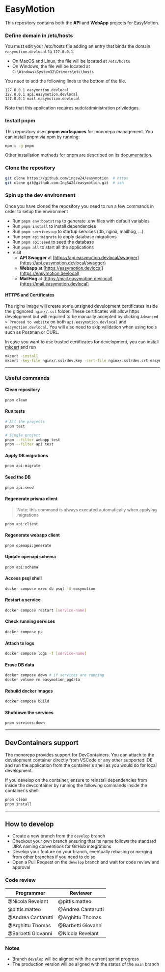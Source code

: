# EasyMotion

This repository contains both the **API** and **WebApp** projects for EasyMotion.

### Define domain in /etc/hosts

You must edit your /etc/hosts file adding an entry that binds the domain `easymotion.devlocal` to `127.0.0.1`.

- On MacOS and Linux, the file will be located at `/etc/hosts`
- On Windows, the file will be located at `C:\Windows\System32\Drivers\etc\hosts`

You need to add the following lines to the bottom of the file.

```
127.0.0.1 easymotion.devlocal
127.0.0.1 api.easymotion.devlocal
127.0.0.1 mail.easymotion.devlocal
```

Note that this application requires sudo/administration priviledges.

### Install pnpm

This repository uses **pnpm workspaces** for monorepo management. You can install pnpm via npm by running:

```bash
npm i -g pnpm
```

Other installation methods for pnpm are described on its [documentation](https://pnpm.io/installation).

### Clone the repository

```bash
git clone https://github.com/ingsw24/easymotion  # https
git clone git@github.com:IngSW24/easymotion.git  # ssh
```

### Spin up the dev environment

Once you have cloned the repository you need to run a few commands in order to setup the environment

- Run `pnpm env:bootstrap` to generate .env files with default variables
- Run `pnpm install` to install dependencies
- Run `pnpm services:up` to startup services (db, nginx, mailhog, ...)
- Run `pnpm api:migrate` to apply database migrations
- Run `pnpm api:seed` to seed the database
- Run `pnpm all` to start all the applications
- Visit
  - **API Swagger** at [https://api.easymotion.devlocal/swagger](https://api.easymotion.devlocal/swagger)
  - **Webapp** at [https://easymotion.devlocal](https://easymotion.devlocal)
  - **MailHog** at [https://mail.easymotion.devlocal](https://mail.easymotion.devlocal)

#### HTTPS and Certificates

The nginx image will create some unsigned development certificates inside the gitignored `nginx/.ssl` folder. These certificates will allow https development but will required to be manually accepted by clicking `Advanced > Proceed to website` on both `api.easymotion.devlocal` and `easymotion.devlocal`. You will also need to skip validation when using tools such as Postman or CURL.

In case you want to use trusted certificates for development, you can install [mkcert](https://github.com/FiloSottile/mkcert) and run

```bash
mkcert -install
mkcert -key-file nginx/.ssl/dev.key -cert-file nginx/.ssl/dev.crt easymotion.devlocal *.easymotion.devlocal
```

---

### Useful commands

#### Clean repository

```bash
pnpm clean
```

#### Run tests

```bash
# All the projects
pnpm test

# Single project
pnpm --filter webapp test
pnpm --filter api test
```

#### Apply DB migrations

```bash
pnpm api:migrate
```

#### Seed the DB

```bash
pnpm api:seed
```

#### Regenerate prisma client

> Note: this command is always executed automatically when applying migrations

```bash
pnpm api:client
```

#### Regenerate webapp client

```bash
pnpm openapi:generate
```

#### Update openapi schema

```bash
pnpm api:schema
```

#### Access psql shell

```bash
docker compose exec db psql -U easymotion
```

#### Restart a service

```bash
docker compose restart [service-name]
```

#### Check running services

```bash
docker compose ps
```

#### Attach to logs

```bash
docker compose logs -f [service-name]
```

#### Erase DB data

```bash
docker compose down # if services are running
docker volume rm easymotion_pgdata
```

#### Rebuild docker images

```bash
docker compose build
```

#### Shutdown the services

```bash
pnpm services:down
```

---

## DevContainers support

The monorepo provides support for DevContainers. You can attach to the development container directly from VSCode or any other supported IDE and run the application from the container's shell as you would do for local development.

If you develop on the container, ensure to reinstall dependencies from inside the devcontainer by running the following commands inside the container's shell:

```bash
pnpm clean
pnpm install
```

---

## How to develop

- Create a new branch from the `develop` branch
- Checkout your own branch ensuring that its name follows the standard JIRA naming conventions for GitHub integrations
- Develop your feature on your branch, eventually rebasing or merging from other branches if you need to do so
- Open a Pull Request on the `develop` branch and wait for code review and approval

### Code review

| Programmer         | Reviewer           |
| ------------------ | ------------------ |
| @Nicola Revelant   | @pittis.matteo     |
| @pittis.matteo     | @Andrea Cantarutti |
| @Andrea Cantarutti | @Arghittu Thomas   |
| @Arghittu Thomas   | @Barbetti Giovanni |
| @Barbetti Giovanni | @Nicola Revelant   |

### Notes

- Branch `develop` will be aligned with the current sprint progress
- The production version will be aligned with the status of the `main` branch
